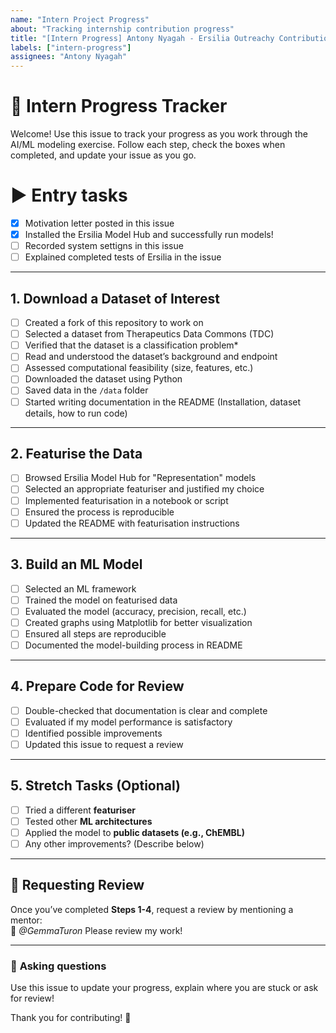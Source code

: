 ```yaml
---
name: "Intern Project Progress"
about: "Tracking internship contribution progress"
title: "[Intern Progress] Antony Nyagah - Ersilia Outreachy Contributions"
labels: ["intern-progress"]
assignees: "Antony Nyagah"
---
```


# 🌟 Intern Progress Tracker  
Welcome! Use this issue to track your progress as you work through the AI/ML modeling exercise. Follow each step, check the boxes when completed, and update your issue as you go.

# ▶️ **Entry tasks**
- [x] Motivation letter posted in this issue
- [x] Installed the Ersilia Model Hub and successfully run models!
- [ ] Recorded system settigns in this issue
- [ ] Explained completed tests of Ersilia in the issue

---

##  **1. Download a Dataset of Interest**
- [ ] Created a fork of this repository to work on
- [ ] Selected a dataset from Therapeutics Data Commons (TDC)
- [ ] Verified that the dataset is a classification problem*
- [ ] Read and understood the dataset’s background and endpoint  
- [ ] Assessed computational feasibility (size, features, etc.)  
- [ ] Downloaded the dataset using Python  
- [ ] Saved data in the `/data` folder  
- [ ] Started writing documentation in the README (Installation, dataset details, how to run code)  

---

##  **2. Featurise the Data**
- [ ] Browsed Ersilia Model Hub for "Representation" models  
- [ ] Selected an appropriate featuriser and justified my choice  
- [ ] Implemented featurisation in a notebook or script
- [ ] Ensured the process is reproducible 
- [ ] Updated the README with featurisation instructions  

---

##  **3. Build an ML Model**
- [ ] Selected an ML framework
- [ ] Trained the model on featurised data  
- [ ] Evaluated the model (accuracy, precision, recall, etc.)  
- [ ] Created graphs using Matplotlib for better visualization  
- [ ] Ensured all steps are reproducible  
- [ ] Documented the model-building process in README

---

##  **4. Prepare Code for Review**
- [ ] Double-checked that documentation is clear and complete  
- [ ] Evaluated if my model performance is satisfactory 
- [ ] Identified possible improvements  
- [ ] Updated this issue to request a review 

---

##  **5. Stretch Tasks (Optional)**
- [ ] Tried a different **featuriser**  
- [ ] Tested other **ML architectures**  
- [ ] Applied the model to **public datasets (e.g., ChEMBL)**  
- [ ] Any other improvements? (Describe below)  

---

## 📌 **Requesting Review**
Once you’ve completed **Steps 1-4**, request a review by mentioning a mentor:  
👤 *@GemmaTuron* Please review my work!  

---

### 📝 **Asking questions**
Use this issue to update your progress, explain where you are stuck or ask for review!


Thank you for contributing! 🎉  

